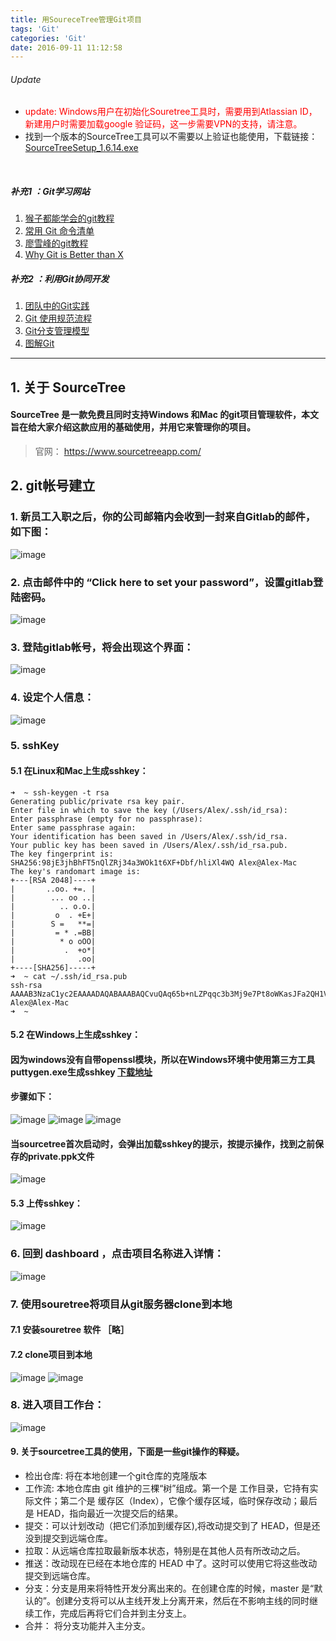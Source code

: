 ```yaml
---
title: 用SoureceTree管理Git项目
tags: 'Git'
categories: 'Git'
date: 2016-09-11 11:12:58
---
```


###### Update
* <font color=red>update: Windows用户在初始化Souretree工具时，需要用到Atlassian ID，新建用户时需要加载google 验证码，这一步需要VPN的支持，请注意。</font>
* 找到一个版本的SourceTree工具可以不需要以上验证也能使用，下载链接：[SourceTreeSetup_1.6.14.exe](https://pan.baidu.com/s/1bJOzOq)

<br>


##### 补充1 ：Git学习网站
1. [猴子都能学会的git教程](http://backlogtool.com/git-guide/cn/)
2. [常用 Git 命令清单](http://www.ruanyifeng.com/blog/2015/12/git-cheat-sheet.html)
3. [廖雪峰的git教程](http://www.liaoxuefeng.com/wiki/0013739516305929606dd18361248578c67b8067c8c017b000)
4. [Why Git is Better than X](http://zoomq.qiniudn.com/ZQScrapBook/ZqFLOSS/data/20081210180347/)

##### 补充2 ：利用Git协同开发
1. [团队中的Git实践](https://ourai.ws/posts/working-with-git-in-team/)
2. [Git 使用规范流程](http://www.ruanyifeng.com/blog/2015/08/git-use-process.html)
3. [Git分支管理模型](http://nvie.com/files/Git-branching-model.pdf)
4. [图解Git](http://marklodato.github.io/visual-git-guide/index-zh-cn.html)

<hr>

## 1. 关于 SourceTree
#### SourceTree 是一款免费且同时支持Windows 和Mac 的git项目管理软件，本文旨在给大家介绍这款应用的基础使用，并用它来管理你的项目。
>官网： https://www.sourcetreeapp.com/

## 2. git帐号建立
### 1. 新员工入职之后，你的公司邮箱内会收到一封来自Gitlab的邮件，如下图：
![image](http://samzong.oss-cn-shenzhen.aliyuncs.com/2016%2F04%2Fsourcetree02.jpg)

### 2. 点击邮件中的 “Click here to set your password”，设置gitlab登陆密码。
![image](http://samzong.oss-cn-shenzhen.aliyuncs.com/2016%2F04%2Fsouretree03.jpg)

### 3. 登陆gitlab帐号，将会出现这个界面：
![image](http://samzong.oss-cn-shenzhen.aliyuncs.com/2016%2F04%2Fsourcetree05.jpg)

### 4. 设定个人信息：
![image](http://samzong.oss-cn-shenzhen.aliyuncs.com/2016%2F04%2Fsouretree06.jpg)

### 5. sshKey
#### 5.1 在Linux和Mac上生成sshkey：

```
➜  ~ ssh-keygen -t rsa
Generating public/private rsa key pair.
Enter file in which to save the key (/Users/Alex/.ssh/id_rsa):
Enter passphrase (empty for no passphrase):
Enter same passphrase again:
Your identification has been saved in /Users/Alex/.ssh/id_rsa.
Your public key has been saved in /Users/Alex/.ssh/id_rsa.pub.
The key fingerprint is:
SHA256:98jE3jhBhFT5nQlZRj34a3WOk1t6XF+Dbf/hliXl4WQ Alex@Alex-Mac
The key's randomart image is:
+---[RSA 2048]----+
|       ..oo. +=. |
|        ... oo ..|
|          .. o.o.|
|         o  . +E+|
|        S =   **=|
|         = * .=BB|
|          * o oOO|
|           .  +o*|
|              .oo|
+----[SHA256]-----+
➜  ~ cat ~/.ssh/id_rsa.pub
ssh-rsa AAAAB3NzaC1yc2EAAAADAQABAAABAQCvuQAq65b+nLZPqqc3b3Mj9e7Pt8oWKasJFa2QH1VIEkDvxKLFGcHsT7Ur4zXwEi9YiW2tVRrBSjcMALxuBjVm2IxYV6Lk8SLuGadyYy5telWGJmHsQ3VIPRuKwpzTkLN643kjqc6JFSlnZG/XoP9SPtCOsp2ql4u0s7Auc2bZay4RaTDXbcpJVU9OA0xM8Zy4oTTNYdZ4tvGittVmn+wLrhN255J7clORF5126dmDYxV3E8ZboaDdQpdLGIWmDNcBJQvl0CLwpKUCi7EUDqDVtm4bNgwIX9fEIkTxGdaWjBW1iXBk8TGXWkgB+Qp8B1IwaJ4GHUwUhQrefWvw9XeJ Alex@Alex-Mac
➜  ~
```

#### 5.2 在Windows上生成sshkey：
#### 因为windows没有自带openssl模块，所以在Windows环境中使用第三方工具puttygen.exe生成sshkey [下载地址](http://the.earth.li/~sgtatham/putty/0.67/x86/puttygen.exe)

#### 步骤如下：

![image](http://samzong.oss-cn-shenzhen.aliyuncs.com/2016%2F04%2Fsourcetree13.jpg)
![image](http://samzong.oss-cn-shenzhen.aliyuncs.com/2016%2F04%2Fsourcetree14.jpg)
![image](http://samzong.oss-cn-shenzhen.aliyuncs.com/2016%2F04%2Fsourcetree15.jpg)

#### 当sourcetree首次启动时，会弹出加载sshkey的提示，按提示操作，找到之前保存的private.ppk文件
![image](http://samzong.oss-cn-shenzhen.aliyuncs.com/2016%2F04%2Fsourcetree12.jpg)

#### 5.3 上传sshkey：
![image](http://samzong.oss-cn-shenzhen.aliyuncs.com/2016%2F04%2Fsourcetree07.jpg)

### 6. 回到 dashboard ，点击项目名称进入详情：
![image](http://samzong.oss-cn-shenzhen.aliyuncs.com/2016%2F04%2Fsourcetree08.jpg)

### 7. 使用souretree将项目从git服务器clone到本地

#### 7.1 安装souretree 软件 ［略］

#### 7.2 clone项目到本地
![image](http://samzong.oss-cn-shenzhen.aliyuncs.com/2016%2F04%2Fsourcetree09.jpg)
![image](http://samzong.oss-cn-shenzhen.aliyuncs.com/2016%2F04%2Fsourcetree10.jpg)

### 8. 进入项目工作台：
![image](http://samzong.oss-cn-shenzhen.aliyuncs.com/2016%2F04%2Fsourcetree11.jpg)


#### 9. 关于sourcetree工具的使用，下面是一些git操作的释疑。
* 检出仓库: 将在本地创建一个git仓库的克隆版本
* 工作流: 本地仓库由 git 维护的三棵“树”组成。第一个是 工作目录，它持有实际文件；第二个是 缓存区（Index），它像个缓存区域，临时保存改动；最后是 HEAD，指向最近一次提交后的结果。
* 提交：可以计划改动（把它们添加到缓存区),将改动提交到了 HEAD，但是还没到提交到远端仓库。
* 拉取：从远端仓库拉取最新版本状态，特别是在其他人员有所改动之后。
* 推送：改动现在已经在本地仓库的 HEAD 中了。这时可以使用它将这些改动提交到远端仓库。
* 分支：分支是用来将特性开发分离出来的。在创建仓库的时候，master 是“默认的”。创建分支将可以从主线开发上分离开来，然后在不影响主线的同时继续工作，完成后再将它们合并到主分支上。
* 合并： 将分支功能并入主分支。
